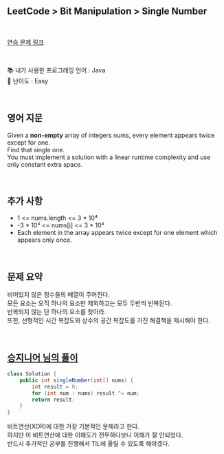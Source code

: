 ## **LeetCode > Bit Manipulation > Single Number**

</br>

[연습 문제 링크](https://leetcode.com/problems/single-number/)

</br>

📚 내가 사용한 프로그래밍 언어 : Java  
🎢 난이도 : Easy

</br>

## 영어 지문

Given a **non-empty** array of integers nums, every element appears twice except for one.  
Find that single one.  
You must implement a solution with a linear runtime complexity and use only constant extra space.

</br>

## 추가 사항

- 1 <= nums.length <= 3 \* 10⁴
- -3 \* 10⁴ <= nums[i] <= 3 \* 10⁴
- Each element in the array appears twice except for one element which appears only once.

</br>

## 문제 요약

비어있지 않은 정수들의 배열이 주어진다.  
모든 요소는 오직 하나의 요소만 제외하고는 모두 두번씩 반복된다.  
반복되지 않는 단 하나의 요소를 찾아라.  
또한, 선형적인 시간 복잡도와 상수의 공간 복잡도를 가진 해결책을 제시해야 한다.

</br>

## [승지니어 님의 풀이](https://www.youtube.com/watch?v=3J_UlbwUfc0&ab_channel=%EC%8A%B9%EC%A7%80%EB%8B%88%EC%96%B4Sengineer)

```java
class Solution {
    public int singleNumber(int[] nums) {
        int result = 0;
        for (int num : nums) result ^= num;
        return result;
    }
}
```

비트연산(XOR)에 대한 가장 기본적인 문제라고 한다.  
하지만 이 비트연산에 대한 이해도가 전무하다보니 이해가 잘 안되었다.  
반드시 추가적인 공부를 진행해서 TIL에 올릴 수 있도록 해야겠다.
